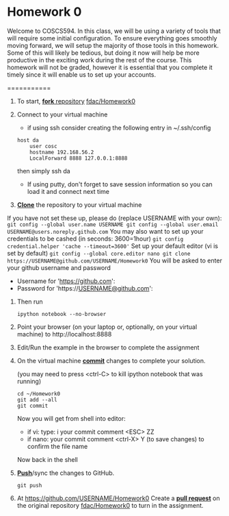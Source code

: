 # Homework 0

Welcome to COSCS594. In this class, we will be using a variety of
tools that will require some initial configuration. To ensure
everything goes smoothly moving forward, we will setup the majority
of those tools in this homework. Some of this will likely be
tedious, but doing it now will help be more productive in the
exciting work during the rest of the course.  This homework will not be
graded, however it is essential that you complete it timely since it
will enable us to set up your accounts.



===========
1. To start, [**fork** repository][forking] [fdac/Homework0][assignment]
1. Connect to your virtual machine
    * if using ssh consider creating the following entry in ~/.ssh/config

    ```
	host da
        user cosc
        hostname 192.168.56.2
        LocalForward 8888 127.0.0.1:8888
    ```
    then simply ssh da
    * If using putty, don't forget to save session information so you
    can load it and connect next time
1. [**Clone**][ref-clone] the repository to your virtual machine

  If you have not set these up, please do (replace USERNAME with your own):
    ```
	git config --global user.name USERNAME
	git config --global user.email USERNAME@users.noreply.github.com
    ```
  You may also want to set up your credentials to be cashed (in seconds: 3600=1hour)
    ```
	git config credential.helper 'cache --timeout=3600'
    ```
  Set up your default editor (vi is set by default)
    ```
	git config --global core.editor nano
	git clone https://USERNAME@github.com/USERNAME/Homework0
    ```
   You will be asked to enter your github username and password
   * Username for 'https://github.com': 
   * Password for 'https://USERNAME@github.com': 
1. Then run
    ```
	ipython notebook --no-browser
    ```
1. Point your browser (on your laptop or, optionally, on your virtual
   machine) to http://localhost:8888
1. Edit/Run the example in the browser to complete the assignment
1. On the virtual machine [**commit**][ref-commit] changes to complete your solution.

   (you may need to press \<ctrl-C\> to kill ipython notebook that was running)
    ```
	cd ~/Homework0
	git add --all
	git commit
    ```
   Now you will get from shell into editor:
     * if vi: type: i your commit comment \<ESC\> ZZ
	 * if nano: your commit comment \<ctrl-X\> Y (to save changes)
       <enter> to confirm the file name

   Now back in the shell
1. [**Push**][ref-push]/sync the changes to GitHub.
    ```
	git push
    ```
1. At https://github.com/USERNAME/Homework0
   Create a [**pull request**][pull-request] on the
   original repository [fdac/Homework0][assignment]  to
   turn in the assignment.

<!-- Links -->
[assignment]: https://github.com/fdac/Homework0
[forking]: https://guides.github.com/activities/forking/
[ref-clone]: http://gitref.org/creating/#clone
[ref-commit]: http://gitref.org/basic/#commit
[ref-push]: http://gitref.org/remotes/#push
[pull-request]: https://help.github.com/articles/creating-a-pull-request


